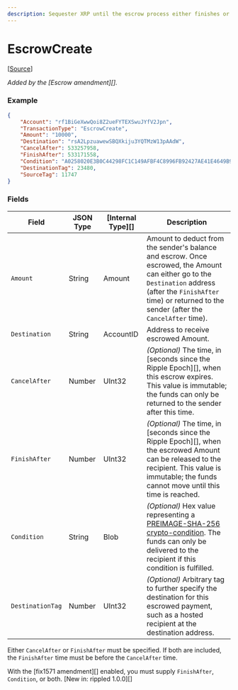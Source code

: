 ```yaml
---
description: Sequester XRP until the escrow process either finishes or is canceled.
---
```


# EscrowCreate

\[[Source](https://github.com/Xahau/xahaud/blob/dev/src/ripple/app/tx/impl/URIToken.cpp)]

_Added by the \[Escrow amendment]\[]._

### Example

```json
{
    "Account": "rf1BiGeXwwQoi8Z2ueFYTEXSwuJYfV2Jpn",
    "TransactionType": "EscrowCreate",
    "Amount": "10000",
    "Destination": "rsA2LpzuawewSBQXkiju3YQTMzW13pAAdW",
    "CancelAfter": 533257958,
    "FinishAfter": 533171558,
    "Condition": "A0258020E3B0C44298FC1C149AFBF4C8996FB92427AE41E4649B934CA495991B7852B855810100",
    "DestinationTag": 23480,
    "SourceTag": 11747
}
```

### Fields

| Field            | JSON Type | \[Internal Type]\[] | Description                                                                                                                                                                                                                            |
| ---------------- | --------- | ------------------- | -------------------------------------------------------------------------------------------------------------------------------------------------------------------------------------------------------------------------------------- |
| `Amount`         | String    | Amount              | Amount to deduct from the sender's balance and escrow. Once escrowed, the Amount can either go to the `Destination` address (after the `FinishAfter` time) or returned to the sender (after the `CancelAfter` time).                   |
| `Destination`    | String    | AccountID           | Address to receive escrowed Amount.                                                                                                                                                                                                    |
| `CancelAfter`    | Number    | UInt32              | _(Optional)_ The time, in \[seconds since the Ripple Epoch]\[], when this escrow expires. This value is immutable; the funds can only be returned to the sender after this time.                                                       |
| `FinishAfter`    | Number    | UInt32              | _(Optional)_ The time, in \[seconds since the Ripple Epoch]\[], when the escrowed Amount can be released to the recipient. This value is immutable; the funds cannot move until this time is reached.                                  |
| `Condition`      | String    | Blob                | _(Optional)_ Hex value representing a [PREIMAGE-SHA-256 crypto-condition](https://tools.ietf.org/html/draft-thomas-crypto-conditions-02#section-8.1). The funds can only be delivered to the recipient if this condition is fulfilled. |
| `DestinationTag` | Number    | UInt32              | _(Optional)_ Arbitrary tag to further specify the destination for this escrowed payment, such as a hosted recipient at the destination address.                                                                                        |

Either `CancelAfter` or `FinishAfter` must be specified. If both are included, the `FinishAfter` time must be before the `CancelAfter` time.

With the \[fix1571 amendment]\[] enabled, you must supply `FinishAfter`, `Condition`, or both. \[New in: rippled 1.0.0]\[]


